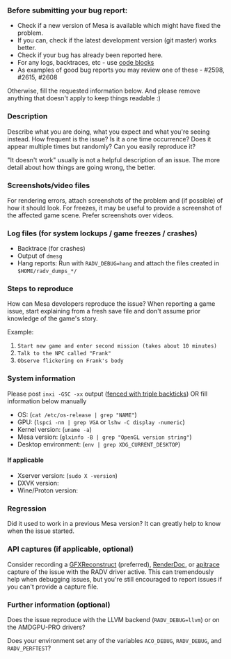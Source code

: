 ### Before submitting your bug report:
- Check if a new version of Mesa is available which might have fixed the problem.
- If you can, check if the latest development version (git master) works better.
- Check if your bug has already been reported here.
- For any logs, backtraces, etc - use [code blocks](https://docs.gitlab.com/ee/user/markdown.html#code-spans-and-blocks)
- As examples of good bug reports you may review one of these - #2598, #2615, #2608


Otherwise, fill the requested information below.
And please remove anything that doesn't apply to keep things readable :)


### Description

Describe what you are doing, what you expect and what you're
seeing instead. How frequent is the issue? Is it a one time occurrence? Does it appear multiple times but randomly? Can you easily reproduce it?

"It doesn't work" usually is not a helpful description of an issue.
The more detail about how things are going wrong, the better.

### Screenshots/video files

For rendering errors, attach screenshots of the problem and (if possible) of how it should look. For freezes, it may be useful to provide a screenshot of the affected game scene. Prefer screenshots over videos.

### Log files (for system lockups / game freezes / crashes)

- Backtrace (for crashes)
- Output of `dmesg`
- Hang reports: Run with `RADV_DEBUG=hang` and attach the files created in `$HOME/radv_dumps_*/`

### Steps to reproduce

How can Mesa developers reproduce the issue? When reporting a game issue, start explaining from a fresh save file and don't assume prior knowledge of the game's story.

Example:

1. `Start new game and enter second mission (takes about 10 minutes)`
2. `Talk to the NPC called "Frank"`
3. `Observe flickering on Frank's body`

### System information

Please post `inxi -GSC -xx` output ([fenced with triple backticks](https://docs.gitlab.com/ee/user/markdown.html#code-spans-and-blocks)) OR fill information below manually


- OS: (`cat /etc/os-release | grep "NAME"`)
- GPU: (`lspci -nn | grep VGA` or `lshw -C display -numeric`)
- Kernel version: (`uname -a`)
- Mesa version: (`glxinfo -B | grep "OpenGL version string"`)
- Desktop environment: (`env | grep XDG_CURRENT_DESKTOP`)

#### If applicable
- Xserver version: (`sudo X -version`)
- DXVK version:
- Wine/Proton version:


### Regression

Did it used to work in a previous Mesa version? It can greatly help to know when the issue started.


### API captures (if applicable, optional)

Consider recording a [GFXReconstruct](https://github.com/LunarG/gfxreconstruct/blob/dev/USAGE_desktop.md) (preferred), [RenderDoc](https://renderdoc.org/), or [apitrace](https://github.com/apitrace/apitrace/blob/master/docs/USAGE.markdown) capture of the issue with the RADV driver active. This can tremendously help when debugging issues, but you're still encouraged to report issues if you can't provide a capture file.

### Further information (optional)

Does the issue reproduce with the LLVM backend (`RADV_DEBUG=llvm`) or on the AMDGPU-PRO drivers?

Does your environment set any of the variables `ACO_DEBUG`, `RADV_DEBUG`, and `RADV_PERFTEST`?

